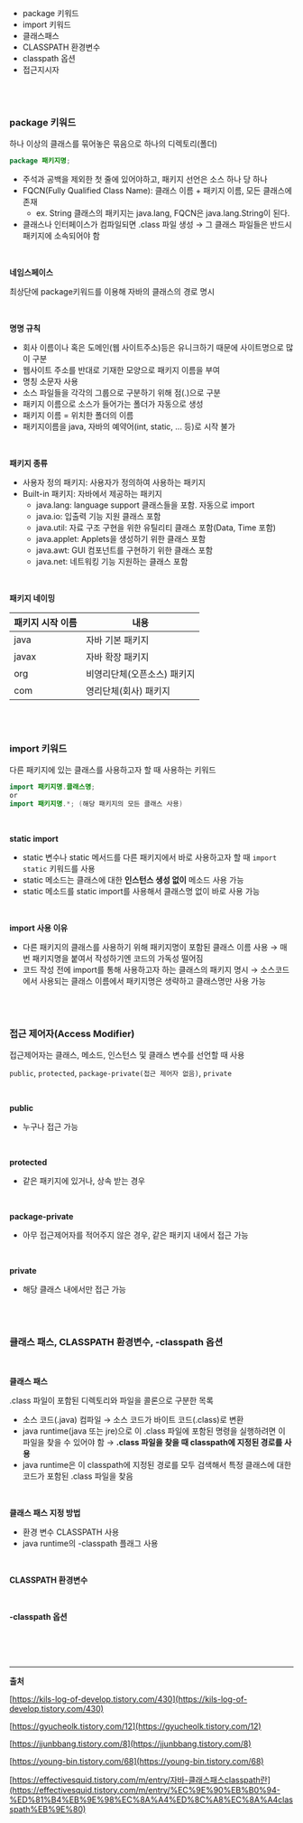 - package 키워드
- import 키워드
- 클래스패스
- CLASSPATH 환경변수
- classpath 옵션
- 접근지시자

<br><br>

### package 키워드

하나 이상의 클래스를 묶어놓은 묶음으로 하나의 디렉토리(폴더)

```java
package 패키지명;
```

- 주석과 공백을 제외한 첫 줄에 있어야하고, 패키지 선언은 소스 하나 당 하나
- FQCN(Fully Qualified Class Name): 클래스 이름 + 패키지 이름, 모든 클래스에 존재
    - ex. String 클래스의 패키지는 java.lang, FQCN은 java.lang.String이 된다.
- 클래스나 인터페이스가 컴파일되면 .class 파일 생성 → 그 클래스 파일들은 반드시 패키지에 소속되어야 함

<br>

**네임스페이스**

최상단에 package키워드를 이용해 자바의 클래스의 경로 명시

<br>

**명명 규칙**

- 회사 이름이나 혹은 도메인(웹 사이트주소)등은 유니크하기 때문에 사이트명으로 많이 구분
- 웹사이트 주소를 반대로 기재한 모양으로 패키지 이름을 부여
- 명칭 소문자 사용
- 소스 파일들을 각각의 그룹으로 구분하기 위해 점(.)으로 구분
- 패키지 이름으로 소스가 들어가는 폴더가 자동으로 생성
- 패키지 이름 = 위치한 폴더의 이름
- 패키지이름을 java, 자바의 예약어(int, static, ... 등)로 시작 불가

<br>

**패키지 종류**

- 사용자 정의 패키지: 사용자가 정의하여 사용하는 패키지
- Built-in 패키지: 자바에서 제공하는 패키지
    - java.lang: language support 클래스들을 포함. 자동으로 import
    - java.io: 입출력 기능 지원 클래스 포함
    - java.util: 자료 구조 구현을 위한 유틸리티 클래스 포함(Data, Time 포함)
    - java.applet: Applets을 생성하기 위한 클래스 포함
    - java.awt: GUI 컴포넌트를 구현하기 위한 클래스 포함
    - java.net: 네트워킹 기능 지원하는 클래스 포함

<br>

**패키지 네이밍**

| 패키지 시작 이름 | 내용 |
| --- | --- |
| java | 자바 기본 패키지 |
| javax | 자바 확장 패키지 |
| org | 비영리단체(오픈소스) 패키지 |
| com | 영리단체(회사) 패키지 |


<br><br>


### import 키워드

다른 패키지에 있는 클래스를 사용하고자 할 때 사용하는 키워드

```java
import 패키지명.클래스명;
or
import 패키지명.*; (해당 패키지의 모든 클래스 사용)
```


<br>

**static import**

- static 변수나 static 메서드를 다른 패키지에서 바로 사용하고자 할 때 `import static` 키워드를 사용
- static 메소드는 클래스에 대한 **인스턴스 생성 없이** 메소드 사용 가능
- static 메소드를 static import를 사용해서 클래스명 없이 바로 사용 가능

<br>

**import 사용 이유**

- 다른 패키지의 클래스를 사용하기 위해 패키지명이 포함된 클래스 이름 사용 → 매번 패키지명을 붙여서 작성하기엔 코드의 가독성 떨어짐
- 코드 작성 전에 import를 통해 사용하고자 하는 클래스의 패키지 명시 → 소스코드에서 사용되는 클래스 이름에서 패키지명은 생략하고 클래스명만 사용 가능

<br><br>


### **접근 제어자(Access Modifier)**

접근제어자는 클래스, 메소드, 인스턴스 및 클래스 변수를 선언할 때 사용

`public`, `protected`, `package-private(접근 제어자 없음)`, `private`

<br>

**public**

- 누구나 접근 가능

<br>

**protected**

- 같은 패키지에 있거나, 상속 받는 경우

<br>

**package-private**

- 아무 접근제어자를 적어주지 않은 경우, 같은 패키지 내에서 접근 가능

<br>

**private**

- 해당 클래스 내에서만 접근 가능

<br><br>

### 클래스 패스, CLASSPATH 환경변수, -classpath 옵션

<br>

**클래스 패스**

.class 파일이 포함된 디렉토리와 파일을 콜론으로 구분한 목록

- 소스 코드(.java) 컴파일 → 소스 코드가 바이트 코드(.class)로 변환
- java runtime(java 또는 jre)으로 이 .class 파일에 포함된 명령을 실행하려면 이 파일을 찾을 수 있어야 함 → **.class 파일을 찾을 때 classpath에 지정된 경로를 사용**
- java runtime은 이 classpath에 지정된 경로를 모두 검색해서 특정 클래스에 대한 코드가 포함된 .class 파일을 찾음

<br>

**클래스 패스 지정 방법**

- 환경 변수 CLASSPATH 사용
- java runtime의 -classpath 플래그 사용

<br>

**CLASSPATH 환경변수**

<br>


**-classpath 옵션**





<br><br><br>

<hr>

**출처**

[https://kils-log-of-develop.tistory.com/430](https://kils-log-of-develop.tistory.com/430)

[https://gyucheolk.tistory.com/12](https://gyucheolk.tistory.com/12)

[https://jjunbbang.tistory.com/8](https://jjunbbang.tistory.com/8)

[https://young-bin.tistory.com/68](https://young-bin.tistory.com/68)

[https://effectivesquid.tistory.com/m/entry/자바-클래스패스classpath란](https://effectivesquid.tistory.com/m/entry/%EC%9E%90%EB%B0%94-%ED%81%B4%EB%9E%98%EC%8A%A4%ED%8C%A8%EC%8A%A4classpath%EB%9E%80)
